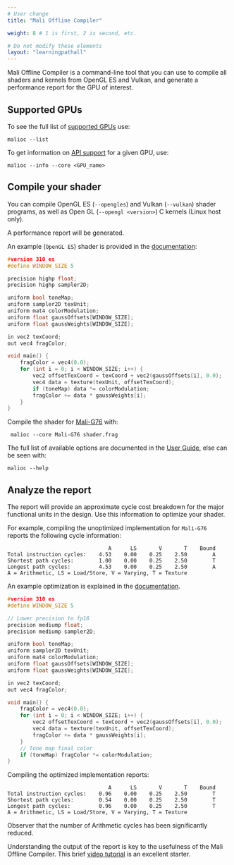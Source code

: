 ```yaml
---
# User change
title: "Mali Offline Compiler"

weight: 8 # 1 is first, 2 is second, etc.

# Do not modify these elements
layout: "learningpathall"
---
```

Mali Offline Compiler is a command-line tool that you can use to compile all shaders and kernels from OpenGL ES and Vulkan, and generate a performance report for the GPU of interest.

## Supported GPUs

To see the full list of [supported GPUs](https://developer.arm.com/documentation/101863/latest/Platform-support/GPU-support) use:
```console
malioc --list
```
To get information on [API support](https://developer.arm.com/documentation/101863/latest/Platform-support/API-support) for a given GPU, use:
```console
malioc --info --core <GPU_name>
```

## Compile your shader

You can compile OpenGL ES (`--opengles`) and Vulkan (`--vulkan`) shader programs, as well as Open GL (`--opengl <version>`) C kernels (Linux host only).

A performance report will be generated.

An example (`OpenGL ES`) shader is provided in the [documentation](https://developer.arm.com/documentation/102468/latest/Compile-your-shader):
```C
#version 310 es
#define WINDOW_SIZE 5

precision highp float;
precision highp sampler2D;

uniform bool toneMap;
uniform sampler2D texUnit;
uniform mat4 colorModulation;
uniform float gaussOffsets[WINDOW_SIZE];
uniform float gaussWeights[WINDOW_SIZE];

in vec2 texCoord;
out vec4 fragColor;

void main() {
	fragColor = vec4(0.0);
	for (int i = 0; i < WINDOW_SIZE; i++) {
		vec2 offsetTexCoord = texCoord + vec2(gaussOffsets[i], 0.0);
		vec4 data = texture(texUnit, offsetTexCoord);
		if (toneMap) data *= colorModulation;
		fragColor += data * gaussWeights[i];
    }
}
```

Compile the shader for [Mali-G76](https://developer.arm.com/Processors/Mali-G76) with:
```command
 malioc --core Mali-G76 shader.frag
```

The full list of available options are documented in the [User Guide](https://developer.arm.com/documentation/101863/latest/Using-Mali-Offline-Compiler), else can be seen with:
```console
malioc --help
```

## Analyze the report

The report will provide an approximate cycle cost breakdown for the major functional units in the design. Use this information to optimize your shader.

For example, compiling the unoptimized implementation for `Mali-G76` reports the following cycle information:
```output
                                A      LS       V       T    Bound
Total instruction cycles:    4.53    0.00    0.25    2.50        A
Shortest path cycles:        1.00    0.00    0.25    2.50        T
Longest path cycles:         4.53    0.00    0.25    2.50        A
A = Arithmetic, LS = Load/Store, V = Varying, T = Texture
```

An example optimization is explained in the [documentation](https://developer.arm.com/documentation/102468/0100/Optimize-your-shader).
```C
#version 310 es
#define WINDOW_SIZE 5

// Lower precision to fp16
precision mediump float;
precision mediump sampler2D;

uniform bool toneMap;
uniform sampler2D texUnit;
uniform mat4 colorModulation;
uniform float gaussOffsets[WINDOW_SIZE];
uniform float gaussWeights[WINDOW_SIZE];

in vec2 texCoord;
out vec4 fragColor;

void main() {
	fragColor = vec4(0.0);
	for (int i = 0; i < WINDOW_SIZE; i++) {
		vec2 offsetTexCoord = texCoord + vec2(gaussOffsets[i], 0.0);
		vec4 data = texture(texUnit, offsetTexCoord);
		fragColor += data * gaussWeights[i];
    }
    // Tone map final color
	if (toneMap) fragColor *= colorModulation;
}
```
Compiling the optimized implementation reports:
```output
                                A      LS       V       T    Bound
Total instruction cycles:    0.96    0.00    0.25    2.50        T
Shortest path cycles:        0.54    0.00    0.25    2.50        T
Longest path cycles:         0.96    0.00    0.25    2.50        T
A = Arithmetic, LS = Load/Store, V = Varying, T = Texture
```
Observer that the number of Arithmetic cycles has been significantly reduced.

Understanding the output of the report is key to the usefulness of the Mali Offline Compiler. This brief [video tutorial](https://www.youtube.com/watch?v=zEybNlwd7SI) is an excellent starter.
